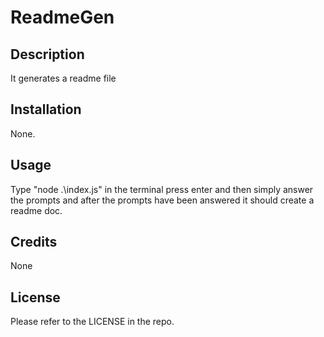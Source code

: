 # ReadmeGen

## Description

It generates a readme file

## Installation

None.

## Usage

Type "node .\index.js" in the terminal press enter and then simply answer the prompts
and after the prompts have been answered it should create a readme doc.

## Credits

None

## License

Please refer to the LICENSE in the repo.